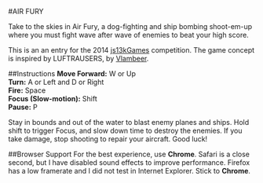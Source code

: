 #AIR FURY

Take to the skies in Air Fury, a dog-fighting and ship bombing shoot-em-up where you must fight wave after wave of enemies to beat your high score.

This is an an entry for the 2014 [js13kGames](http://js13kgames.com) competition. The game concept is inspired by LUFTRAUSERS, by [Vlambeer](http://twitter.com/vlambeer).

##Instructions
**Move Forward:** W or Up  
**Turn:** A or Left and D or Right  
**Fire:** Space  
**Focus (Slow-motion):** Shift  
**Pause:** P  

Stay in bounds and out of the water to blast enemy planes and ships. Hold shift to trigger Focus, and slow down time to destroy the enemies.  If you take damage, stop shooting to repair your aircraft. Good luck!

##Browser Support
For the best experience, use **Chrome**. Safari is a close second, but I have disabled sound effects to improve performance. Firefox has a low framerate and I did not test in Internet Explorer. Stick to **Chrome**.
